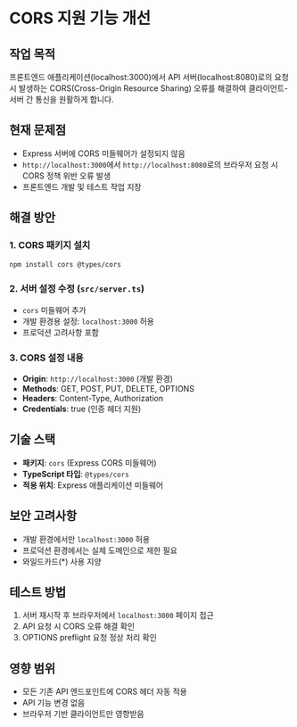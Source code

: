 # CORS 지원 기능 개선

## 작업 목적
프론트엔드 애플리케이션(localhost:3000)에서 API 서버(localhost:8080)로의 요청 시 발생하는 CORS(Cross-Origin Resource Sharing) 오류를 해결하여 클라이언트-서버 간 통신을 원활하게 합니다.

## 현재 문제점
- Express 서버에 CORS 미들웨어가 설정되지 않음
- `http://localhost:3000`에서 `http://localhost:8080`로의 브라우저 요청 시 CORS 정책 위반 오류 발생
- 프론트엔드 개발 및 테스트 작업 지장

## 해결 방안

### 1. CORS 패키지 설치
```bash
npm install cors @types/cors
```

### 2. 서버 설정 수정 (`src/server.ts`)
- `cors` 미들웨어 추가
- 개발 환경용 설정: `localhost:3000` 허용
- 프로덕션 고려사항 포함

### 3. CORS 설정 내용
- **Origin**: `http://localhost:3000` (개발 환경)
- **Methods**: GET, POST, PUT, DELETE, OPTIONS
- **Headers**: Content-Type, Authorization
- **Credentials**: true (인증 헤더 지원)

## 기술 스택
- **패키지**: `cors` (Express CORS 미들웨어)
- **TypeScript 타입**: `@types/cors`
- **적용 위치**: Express 애플리케이션 미들웨어

## 보안 고려사항
- 개발 환경에서만 `localhost:3000` 허용
- 프로덕션 환경에서는 실제 도메인으로 제한 필요
- 와일드카드(*) 사용 지양

## 테스트 방법
1. 서버 재시작 후 브라우저에서 `localhost:3000` 페이지 접근
2. API 요청 시 CORS 오류 해결 확인
3. OPTIONS preflight 요청 정상 처리 확인

## 영향 범위
- 모든 기존 API 엔드포인트에 CORS 헤더 자동 적용
- API 기능 변경 없음
- 브라우저 기반 클라이언트만 영향받음